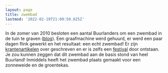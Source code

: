 ```yaml
---
layout: page
title: zwembad
lastmod: '2022-02-19T21:09:50.025Z'
---
```

In de zomer van 2010 besloten een aantal Buurlanders om een zwembad in de tuin te graven ([blog](/berichten/een-zwembad-in-de-tuin/)). Een graafmachine werd gehuurd, er werd een paar dagen flink gewerkt en het resultaat: een echt zwembad! Er zijn [krantenartikelen](http://localhost:1313/media/20100614-krantenstuk-zwembad/) over geschreven en er is zelfs een [festival](/zwemfest/2010/) door ontstaan. Je zou kunnen zeggen dat dit zwembad aan de basis stond van heel Buurland! Inmiddels heeft het zwembad plaats gemaakt voor een zonneweide en de groentekas.